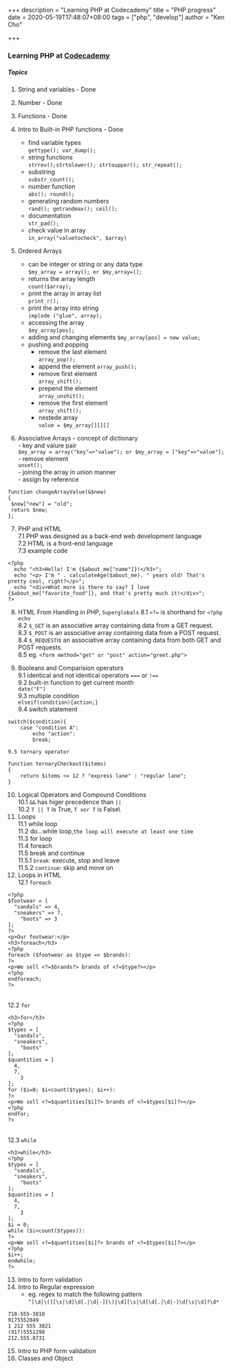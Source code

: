 +++
description = "Learning PHP at Codecademy"
title = "PHP progress"
date = 2020-05-19T17:48:07+08:00
tags = ["php", "develop"]
author = "Ken Cho"

+++
### Learning PHP at [Codecademy](https://www.codecademy.com/learn/learn-php)

##### Topics
1. String and variables - Done  
2. Number - Done  
3. Functions - Done  
4. Intro to Built-in PHP functions - Done  
    - find variable types  
    `gettype(); var_dump();`    
    - string functions  
    `strrev();strtolower(); strtoupper(); str_repeat();`  
    - substring  
    `substr_count();`  
    - number function  
    `abs(); round();`  
    - generating random numbers  
    `rand(); getrandmax(); ceil();`  
    - documentation  
    `str_pad();`  
    - check value in array\
    `in_array("valuetocheck", $array)`


5. Ordered Arrays 
    - can be integer or string or any data type    
    `$my_array = array(); or $my_array=[];`       
    - returns the array length  
    `count($array);`        
    - print the array in  array list  
    `print_r();`      
    - print the array into string  
    `implode ("glue", array);`  
    - accessing the array  
    `$my_array[pos];`  
    - adding and changing elements
    `$my_array[pos] = new value;`  
    - pushing and popping  
        - remove the last element  
        `array_pop();`  
        - append the element
        `array_push();`  
        - remove first element  
        `array_shift();`  
        - prepend the element  
        `array_unshit();`       
        - remove the first element  
        `array_shift();` 
        - nestede array  
        `value = $my_array[][][]`  

6. Associative Arrays 
        - concept of dictionary   
        - key and valure pair  
        `$my_array = array("key"=>"value"); or $my_array = ["key"=>"value"];`   
        - remove element  
        `unset();`  
        - joining the array in union manner  
        - assign by reference
```
function changeArrayValue(&$new) 
{
 $new["new"] = "old";
 return $new;
};
```

7. PHP and HTML  
    7.1 PHP was designed as a back-end web development language  
    7.2 HTML is a front-end language  
    7.3 example code  
```
<?php 
  echo "<h3>Hello! I'm {$about_me["name"]}!</h3>";
  echo "<p> I'm " . calculateAge($about_me). " years old! That's pretty cool, right?</p>";
  echo "<div>What more is there to say? I love {$about_me["favorite_food"]}, and that's pretty much it!</div>"; 
?>
```    
  
8. HTML From Handling in PHP, `Superglobals` 
    8.1 `<?=` is shorthand for `<?php echo`  
    8.2 `$_GET` is an associative array containing data from a GET request.  
    8.3 `$_POST` is an associative array containing data from a POST request.  
    8.4 `$_REQUEST`is an associative array containing data from both GET and POST requests.  
    8.5 eg. `<form method="get" or "post" action="greet.php">` 
  
9. Booleans and Comparision operators   
    9.1 identical and not identical operators
        `===`  or `!==`  
    9.2 built-in function to get current month  
        `date("F")`  
    9.3 multiple condition  
        `elseif(condition){action;}`    
    9.4 switch statement
```    
switch($condition){
    case "condition A":
        echo "action":  
        break;
```   
    9.5 ternary operator  
```
function ternaryCheckout($items) 
{ 
    return $items <= 12 ? "express lane" : "regular lane";
}
```
10. Logical Operators and Compound Conditions  
    10.1 `&&` has higer precedence than `||`\
    10.2 `T || T` is True, `T xor T` is False\
11. Loops  
    11.1 while loop  
    11.2 do...while loop,`the loop will execute at least one time`  
    11.3 for loop  
    11.4 foreach  
    11.5 break and continue  
        11.5.1 `break`: execute, stop and leave  
        11.5.2 `continue`: skip and move on  
12. Loops in HTML  
    12.1 `foreach`  
```
<?php
$footwear = [
  "sandals" => 4,
  "sneakers" => 7,
	"boots" => 3
];
?>
<p>Our footwear:</p>
<h3>foreach</h3>
<?php
foreach ($footwear as $type => $brands):
?>
<p>We sell <?=$brands?> brands of <?=$type?></p>
<?php
endforeach;
?>
```   
\
        12.2 `for`

```
<h3>for</h3>
<?php
$types = [
  "sandals",
  "sneakers",
	"boots"
];
$quantities = [
  4,
  7,
	3
];
for ($i=0; $i<count($types); $i++):
?>
<p>We sell <?=$quantities[$i]?> brands of <?=$types[$i]?></p>
<?php
endfor;
?>
```
\
    12.3 `while`

```
<h3>while</h3>
<?php
$types = [
  "sandals",
  "sneakers",
	"boots"
];
$quantities = [
  4,
  7,
	3
];
$i = 0;
while ($i<count($types)):
?>
<p>We sell <?=$quantities[$i]?> brands of <?=$types[$i]?></p>
<?php
$i++;
endwhile;
?>
```  

13. Intro to form validation  
14. Intro to Regular expression 
    - eg. regex to match the following pattern  
    `^[\d|\(][\s|\d]\d[.|\d|-][\)|\d][\s|\d]\d[.|\d|-]\d[\s|\d]?\d*`    
```
718-555-3810
9175552849
1 212 555 3821
(917)5551298
212.555.8731
``` 
15. Intro to PHP form validation  
16. Classes and Object  


